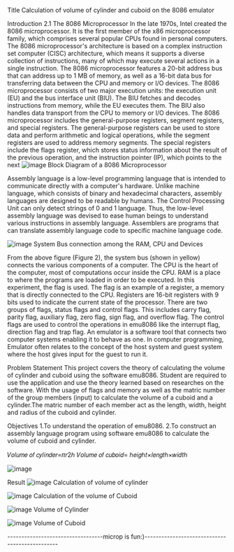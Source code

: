 Title
Calculation of volume of cylinder and cuboid on the 8086 emulator

Introduction
2.1 The 8086 Microprocessor
In the late 1970s, Intel created the 8086 microprocessor. It is the first member of the x86 microprocessor family, which comprises several popular CPUs found in personal computers. The 8086 microprocessor's architecture is based on a complex instruction set computer (CISC) architecture, which means it supports a diverse collection of instructions, many of which may execute several actions in a single instruction. The 8086 microprocessor features a 20-bit address bus that can address up to 1 MB of memory, as well as a 16-bit data bus for transferring data between the CPU and memory or I/O devices.
The 8086 microprocessor consists of two major execution units: the execution unit (EU) and the bus interface unit (BIU). The BIU fetches and decodes instructions from memory, while the EU executes them. The BIU also handles data transport from the CPU to memory or I/O devices. The 8086 microprocessor includes the general-purpose registers, segment registers, and special registers. The general-purpose registers can be used to store data and perform arithmetic and logical operations, while the segment registers are used to address memory segments. The special registers include the flags register, which stores status information about the result of the previous operation, and the instruction pointer (IP), which points to the next
![image](https://github.com/user-attachments/assets/52653ee3-8913-4c01-a5d8-e3f3db80857c)
Block Diagram of a 8086 Microprocessor

Assembly language is a low-level programming language that is intended to communicate directly with a computer's hardware. Unlike machine language, which consists of binary and hexadecimal characters, assembly languages are designed to be readable by humans. The Control Processing Unit can only detect strings of 0 and 1 language. Thus, the low-level assembly language was devised to ease
human beings to understand various instructions in assembly language. Assemblers are programs that can translate assembly language code to specific machine language code.

![image](https://github.com/user-attachments/assets/b3f658a7-dd73-41c1-9b13-82e89ac4801b)
System Bus connection among the RAM, CPU and Devices

From the above figure (Figure 2), the system bus (shown in yellow) connects the various components of a computer. The CPU is the heart of the computer, most of computations occur inside the CPU. RAM is a place to where the programs are loaded in order to be executed.
In this experiment, the flag is used. The flag is an example of a register, a memory that is directly connected to the CPU. Registers are 16-bit registers with 9 bits used to indicate the current state of the processor. There are two groups of flags, status flags and control flags. This includes carry flag, parity flag, auxiliary flag, zero flag, sign flag, and overflow flag. The control flags are used to control the operations in emu8086 like the interrupt flag, direction flag and trap flag.
An emulator is a software tool that connects two computer systems enabling it to behave as one. In computer programming, Emulator often relates to the concept of the host system and guest system where the host gives input for the guest to run it.



Problem Statement
This project covers the theory of calculating the volume of cylinder and cuboid using the software emu8086. Student are required to use the application and use the theory learned based on researches on the software. With the usage of flags and memory as well as the matric number of the group members (input) to calculate the volume of a cuboid and a cylinder.The matric number of each member act as the length, width, height and radius of the cuboid and cylinder.

Objectives
1.To understand the operation of emu8086.
2.To construct an assembly language program using software emu8086 to calculate the volume of cuboid and cylinder.

𝑉𝑜𝑙𝑢𝑚𝑒 𝑜𝑓 𝑐𝑦𝑙𝑖𝑛𝑑𝑒𝑟=𝜋𝑟2ℎ
𝑉𝑜𝑙𝑢𝑚𝑒 𝑜𝑓 𝑐𝑢𝑏𝑜𝑖𝑑= ℎ𝑒𝑖𝑔ℎ𝑡×𝑙𝑒𝑛𝑔𝑡ℎ×𝑤𝑖𝑑𝑡ℎ

![image](https://github.com/user-attachments/assets/f9637611-f487-4140-a6b7-9c49dc936a02)

Result
![image](https://github.com/user-attachments/assets/302d7e0a-159d-4704-8df4-19ba8d6afdeb)
Calculation of volume of cylinder

![image](https://github.com/user-attachments/assets/55b2a5cb-f516-4f91-9bbe-c406db6d2d35)
Calculation of the volume of Cuboid


![image](https://github.com/user-attachments/assets/e2996238-12f8-40ae-83ff-fea5765c2347)
Volume of Cylinder

![image](https://github.com/user-attachments/assets/29f5ef94-bee1-44b5-bdf2-6a0b7b570298)
Volume of Cuboid

----------------------------------microp is fun:)-----------------------------------------------

